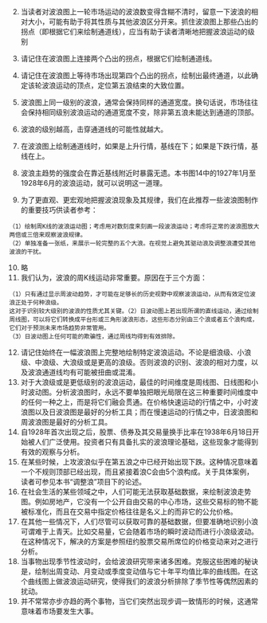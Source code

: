 2. 当读者对波浪图上一轮市场运动的波浪数变得含糊不清时，留意一下波浪的相对大小，可能有助于将其性质与其他波浪区分开来。抓住波浪图上那些凸出的拐点（即根据它们来绘制通道线），应当有助于读者清晰地把握波浪运动的级别

3. 请记住在波浪图上连接两个凸出的拐点，根据它们绘制通道线。
4. 请记住在波浪图上等待市场出现第四个凸出的拐点，绘制出最终通道，以此确定该轮波浪运动的顶点，定位第五浪结束的大致位置。
5. 波浪图上同一级别的波浪，通常会保持同样的通道宽度。换句话说，市场往往会保持相同级别波浪运动的通道宽度不变，除非第五浪未能达到通道的顶部。
6. 波浪的级别越高，击穿通道线的可能性就越大。
7. 在波浪图上绘制通道线时，如果是上升行情，基线在下；如果是下跌行情，基线在上。
8. 波浪主趋势的强度会在靠近基线附近时暴露无遗。本书图14中的1927年1月至1928年6月的波浪运动，就可以说明这一道理。
9. 为了更直观、更宏观地把握波浪现象及其规律，我们在此推荐一些波浪图制作的重要技巧供读者参考：
```
（1）绘制周K线的波浪运动图；考虑用对数刻度来刻画一段波浪运动；考虑将正常的波浪图放大两倍或三倍来观察波浪规律。
（2）单独准备一张纸，来展示一轮完整的五个大浪。在视觉上避免其驱动浪及调整浪遭受其他波浪的干扰。
```
10. 略
11. 我们认为，波浪的周K线运动非常重要。原因在于三个方面：
```
（1）只有通过显示周波动趋势，才可能在足够长的历史视野中观察波浪运动，从而有效定位波浪正处于何种浪级。
这对于识别较大级别的波浪的性质尤其关键。（2）日波动图上若出现所谓的直线运动，通过绘制周线图，可以将它们转换成平台形或三角形波浪形态，这些形态分别由三个浪或者五个浪构成，它们对于预测未来市场趋势非常管用。
（3）日波动图上任何可能的欺骗性，通过周线均得到有效排除。
```
12. 请记住始终在一幅波浪图上完整地绘制特定波浪运动。不论是细浪级、小浪级、中浪级、大浪级或是更高的浪级。否则波浪的识别、波浪的相对力度，以及波浪通道线均有可能被扭曲或混淆。
13. 对于大浪级或是更低级别的波浪运动，最佳的时间维度是周线图、日线图和小时波动图。分析波浪图时，永远不要单独把眼光局限在这三种重要时间维度中的任何一种之上，而是将它们融会贯通。在价格快速运动的行情之中，小时波浪图以及日波浪图是最好的分析工具；而在慢速运动的行情之中，日波浪图和周波浪图是最好的分析工具。
14. 自1928年首次出现之后，股票、债券及其交易量换手比率在1938年6月18日开始被人们广泛使用。投资者只有具备扎实的波浪理论基础，这些现象才能得到有效的观察与分析。
15. 在某些时候，上攻波浪似乎在第五浪之中已经开始出现下跌。这种情况意味着一个不规则顶部已经出现，而且紧接着浪C会由5个浪构成。关于具体案例，读者可参见本书“调整浪”项目下的论述。
16. 在社会生活的某些领域之中，人们可能无法获取基础数据，来绘制波浪走势图。例如房地产，它没有一个公开自由交易的中心市场，这些交易标的物不能被标准化，而且在交易中指定价格往往是名义上的而非它的公允价格。
17. 在其他一些情况下，人们尽管可以获取可靠的基础数据，但要准确地识别小浪可谓难于上青天。比如交易量，它会随着市场的瞬时波动而进行小浪级波动。在这种情况下，解决的方案是参照纽约股票交易所席位的价格变动来对之进行分析。
18. 当事物出现季节性波动时，会给波浪研究带来诸多困难。克服这些困难的秘诀是，绘制出周变动、月变动或季度变动值与它十年平均值比率的曲线图。在这个曲线图上做波浪运动研究，使得我们的波浪分析排除了季节性等偶然因素的扰动。
19. 并不常常亦步亦趋的两个事物，当它们突然出现步调一致情形的时候，这通常意味着市场要发生大事。

